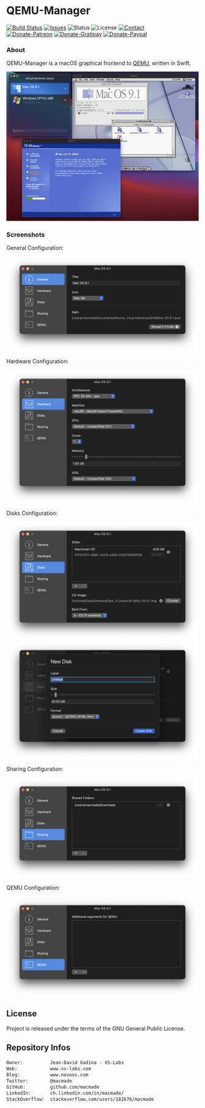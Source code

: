 QEMU-Manager
============

[![Build Status](https://img.shields.io/travis/macmade/QEMU-Manager.svg?branch=master&style=flat)](https://travis-ci.org/macmade/QEMU-Manager)
[![Issues](http://img.shields.io/github/issues/macmade/QEMU-Manager.svg?style=flat)](https://github.com/macmade/QEMU-Manager/issues)
![Status](https://img.shields.io/badge/status-active-brightgreen.svg?style=flat)
![License](https://img.shields.io/badge/license-gpl-brightgreen.svg?style=flat)
[![Contact](https://img.shields.io/badge/contact-@macmade-blue.svg?style=flat)](https://twitter.com/macmade)  
[![Donate-Patreon](https://img.shields.io/badge/donate-patreon-yellow.svg?style=flat)](https://patreon.com/macmade)
[![Donate-Gratipay](https://img.shields.io/badge/donate-gratipay-yellow.svg?style=flat)](https://www.gratipay.com/macmade)
[![Donate-Paypal](https://img.shields.io/badge/donate-paypal-yellow.svg?style=flat)](https://paypal.me/xslabs)

### About

QEMU-Manager is a macOS graphical frontend to [QEMU](https://www.qemu.org), written in Swift.

![Screenshot](Assets/Screenshots/Screenshot.png "Screenshot")

### Screenshots

General Configuration:

![General](Assets/Screenshots/General.png "General")

Hardware Configuration:

![Hardware](Assets/Screenshots/Hardware.png "Hardware")

Disks Configuration:

![Disks](Assets/Screenshots/Disks.png "Disks")
![NewDisk](Assets/Screenshots/NewDisk.png "NewDisk")

Sharing Configuration:

![Sharing](Assets/Screenshots/Sharing.png "Sharing")

QEMU Configuration:

![QEMU](Assets/Screenshots/QEMU.png "QEMU")

License
-------

Project is released under the terms of the GNU General Public License.

Repository Infos
----------------

    Owner:          Jean-David Gadina - XS-Labs
    Web:            www.xs-labs.com
    Blog:           www.noxeos.com
    Twitter:        @macmade
    GitHub:         github.com/macmade
    LinkedIn:       ch.linkedin.com/in/macmade/
    StackOverflow:  stackoverflow.com/users/182676/macmade
